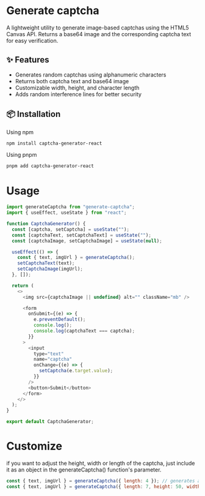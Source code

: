 # Generate captcha

A lightweight utility to generate image-based captchas using the HTML5 Canvas API. Returns a base64 image and the corresponding captcha text for easy verification.

## ✨ Features

- Generates random captchas using alphanumeric characters
- Returns both captcha text and base64 image
- Customizable width, height, and character length
- Adds random interference lines for better security

## 📦 Installation

Using npm

```bash
npm install captcha-generator-react
```

Using pnpm

```bash
pnpm add captcha-generator-react
```

# Usage

```js
import generateCaptcha from "generate-captcha";
import { useEffect, useState } from "react";

function CaptchaGenerator() {
  const [captcha, setCaptcha] = useState("");
  const [captchaText, setCaptchaText] = useState("");
  const [captchaImage, setCaptchaImage] = useState(null);

  useEffect(() => {
    const { text, imgUrl } = generateCaptcha();
    setCaptchaText(text);
    setCaptchaImage(imgUrl);
  }, []);

  return (
    <>
      <img src={captchaImage || undefined} alt="" className="mb" />

      <form
        onSubmit={(e) => {
          e.preventDefault();
          console.log();
          console.log(captchaText === captcha);
        }}
      >
        <input
          type="text"
          name="captcha"
          onChange={(e) => {
            setCaptcha(e.target.value);
          }}
        />
        <button>Submit</button>
      </form>
    </>
  );
}

export default CaptchaGenerator;
```

# Customize

if you want to adjust the height, width or length of the captcha, just include it as an object in the generateCaptcha() function's parameter.

```js
const { text, imgUrl } = generateCaptcha({ length: 4 }); // generates a captcha of 4 characters.
const { text, imgUrl } = generateCaptcha({ length: 7, height: 50, width: 220 }); // generates a captcha where the height is 50 pixels, width is 220 pixels and the length is 7.
```
